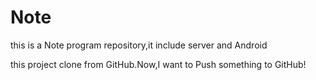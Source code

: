 # Note
this is a Note program repository,it include server and Android

this project clone from GitHub.Now,I want to Push something to GitHub!